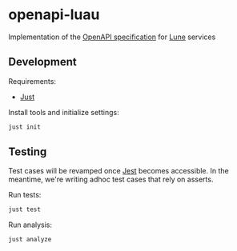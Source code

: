 # openapi-luau

Implementation of the [OpenAPI specification](https://github.com/OAI/OpenAPI-Specification) for [Lune](https://github.com/lune-org/lune) services

## Development

Requirements:
- [Just](https://github.com/casey/just)

Install tools and initialize settings:
```sh
just init
```

## Testing

Test cases will be revamped once [Jest](https://github.com/jsdotlua/jest-lua) becomes accessible. In the meantime, we're writing adhoc test cases that rely on asserts.

Run tests:
```sh
just test
```

Run analysis:
```sh
just analyze
```
